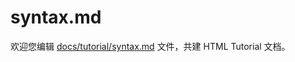 syntax.md
===

欢迎您编辑 <a target="__blank" href="https://github.com/jaywcjlove/html-tutorial/blob/main/docs/tutorial/syntax.md">docs/tutorial/syntax.md</a> 文件，共建 HTML Tutorial 文档。
